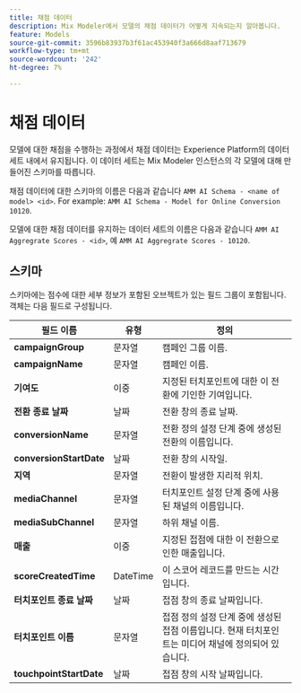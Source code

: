 ```yaml
---
title: 채점 데이터
description: Mix Modeler에서 모델의 채점 데이터가 어떻게 지속되는지 알아봅니다.
feature: Models
source-git-commit: 3596b83937b3f61ac453940f3a666d8aaf713679
workflow-type: tm+mt
source-wordcount: '242'
ht-degree: 7%

---
```



# 채점 데이터

모델에 대한 채점을 수행하는 과정에서 채점 데이터는 Experience Platform의 데이터 세트 내에서 유지됩니다. 이 데이터 세트는 Mix Modeler 인스턴스의 각 모델에 대해 만들어진 스키마를 따릅니다.

채점 데이터에 대한 스키마의 이름은 다음과 같습니다 `AMM AI Schema - <name of model> <id>`. For example: `AMM AI Schema - Model for Online Conversion 10120`.

모델에 대한 채점 데이터를 유지하는 데이터 세트의 이름은 다음과 같습니다 `AMM AI Aggregrate Scores - <id>`, 예 `AMM AI Aggregrate Scores - 10120`.


## 스키마

스키마에는 점수에 대한 세부 정보가 포함된 오브젝트가 있는 필드 그룹이 포함됩니다. 객체는 다음 필드로 구성됩니다.

| 필드 이름 | 유형 | 정의 |
|---|---|---|
| **campaignGroup** | 문자열 | 캠페인 그룹 이름. |
| **campaignName** | 문자열 | 캠페인 이름. |
| **기여도** | 이중 | 지정된 터치포인트에 대한 이 전환에 기인한 기여입니다. |
| **전환 종료 날짜** | 날짜 | 전환 창의 종료 날짜. |
| **conversionName** | 문자열 | 전환 정의 설정 단계 중에 생성된 전환의 이름입니다. |
| **conversionStartDate** | 날짜 | 전환 창의 시작일. |
| **지역** | 문자열 | 전환이 발생한 지리적 위치. |
| **mediaChannel** | 문자열 | 터치포인트 설정 단계 중에 사용된 채널의 이름입니다. |
| **mediaSubChannel** | 문자열 | 하위 채널 이름. |
| **매출** | 이중 | 지정된 접점에 대한 이 전환으로 인한 매출입니다. |
| **scoreCreatedTime** | DateTime | 이 스코어 레코드를 만드는 시간입니다. |
| **터치포인트 종료 날짜** | 날짜 | 접점 창의 종료 날짜입니다. |
| **터치포인트 이름** | 문자열 | 접점 정의 설정 단계 중에 생성된 접점 이름입니다. 현재 터치포인트는 미디어 채널에 정의되어 있습니다. |
| **touchpointStartDate** | 날짜 | 접점 창의 시작 날짜입니다. |

